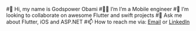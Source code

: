 #👋 Hi, my name is Godspower Obami 
#🧑‍💻 I’m I’m a Mobile engineer
#👯 I’m looking to collaborate on awesome Flutter and swift projects
#💬 Ask me about Flutter, iOS and ASP.NET
#📫 How to reach me via:
[Email](godspowerobami@gmail.com) or
[LinkedIn](https://www.linkedin.com/in/godspowerobami)

